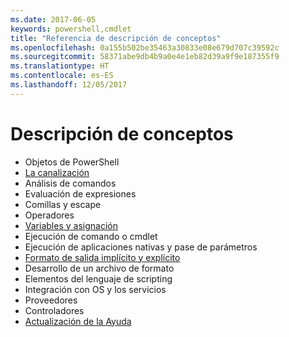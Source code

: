 ```yaml
---
ms.date: 2017-06-05
keywords: powershell,cmdlet
title: "Referencia de descripción de conceptos"
ms.openlocfilehash: 0a155b502be35463a30833e08e679d707c39592c
ms.sourcegitcommit: 58371abe9db4b9a0e4e1eb82d39a9f9e187355f9
ms.translationtype: HT
ms.contentlocale: es-ES
ms.lasthandoff: 12/05/2017
---
```

# <a name="understanding-concepts"></a>Descripción de conceptos

*  Objetos de PowerShell  
*  [La canalización](./fundamental/understanding-the-windows-powershell-pipeline.md)
*  Análisis de comandos
*  Evaluación de expresiones
*  Comillas y escape
*  Operadores
*  [Variables y asignación](./fundamental/using-variables-to-store-objects.md)
*  Ejecución de comando o cmdlet
*  Ejecución de aplicaciones nativas y pase de parámetros
*  [Formato de salida implícito y explícito](./cookbooks/using-format-commands-to-change-output-view.md)
*  Desarrollo de un archivo de formato
*  Elementos del lenguaje de scripting
*  Integración con OS y los servicios
*  Proveedores
*  Controladores
*  [Actualización de la Ayuda](/powershell/module/Microsoft.PowerShell.Core/Update-Help)

